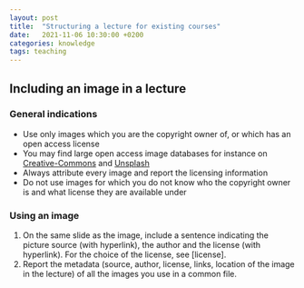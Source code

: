 ```yaml
---
layout: post
title:  "Structuring a lecture for existing courses"
date:   2021-11-06 10:30:00 +0200
categories: knowledge
tags: teaching
---
```


## Including an image in a lecture

### General indications

* Use only images which you are the copyright owner of, or which has an open access license
* You may find large open access image databases for instance on [Creative-Commons] and [Unsplash]
* Always attribute every image and report the licensing information
* Do not use images for which you do not know who the copyright owner is and what license they are available under

### Using an image

1. On the same slide as the image, include a sentence indicating the picture source (with hyperlink), the author and the license (with hyperlink). For the choice of the license, see [license].
2. Report the metadata (source, author, license, links, location of the image in the lecture) of all the images you use in a common file.

[Creative-Commons]: https://search.creativecommons.org/
[Unsplash]: https://unsplash.com/s/photos/open-access